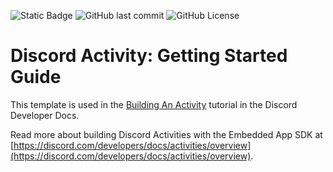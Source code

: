 ![Static Badge](https://img.shields.io/badge/Discord%20Activity%20Source-Type?label=Type&labelColor=282c2c&color=F0B132) ![GitHub last commit](https://img.shields.io/github/last-commit/Blazes-Meta/dynmap-discord-activity?logo=github&label=Latest%20Development&labelColor=282c2c&color=248046) ![GitHub License](https://img.shields.io/github/license/Blazes-Meta/dynmap-discord-activity?label=License&labelColor=282c2c)
# Discord Activity: Getting Started Guide

This template is used in the [Building An Activity](https://discord.com/developers/docs/activities/building-an-activity) tutorial in the Discord Developer Docs.

Read more about building Discord Activities with the Embedded App SDK at [https://discord.com/developers/docs/activities/overview](https://discord.com/developers/docs/activities/overview).

